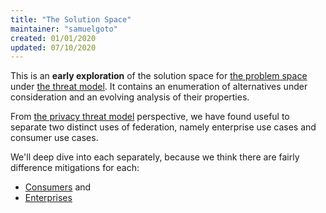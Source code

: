 ```yaml
---
title: "The Solution Space"
maintainer: "samuelgoto"
created: 01/01/2020
updated: 07/10/2020
---
```


This is an **early exploration** of the solution space for [the problem space](README.md) under [the threat model](privacy_threat_model.md). It contains an enumeration of alternatives under consideration and an evolving analysis of their properties.

From [the privacy threat model](privacy_threat_model.md) perspective, we have found useful to separate two distinct uses of federation, namely enterprise use cases and consumer use cases.

We'll deep dive into each separately, because we think there are fairly difference mitigations for each:

- [Consumers](consumers.md) and
- [Enterprises](enterprises.md)



